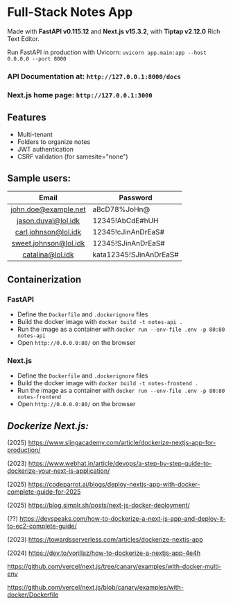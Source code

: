 # Full-Stack Notes App
Made with **FastAPI v0.115.12** and **Next.js v15.3.2**, with **Tiptap v2.12.0** Rich Text Editor.

Run FastAPI in production with Uvicorn: `uvicorn app.main:app --host 0.0.0.0 --port 8000`

### API Documentation at: `http://127.0.0.1:8000/docs`
### Next.js home page: `http://127.0.0.1:3000`

## Features
- Multi-tenant
- Folders to organize notes
- JWT authentication
- CSRF validation (for samesite="none")

## Sample users:

| Email | Password |
|:-------:|----------|
| john.doe@example.net | aBcD78%JoHn@ |
| jason.duval@lol.idk | 12345!AbCdE#hUH |
| carl.johnson@lol.idk | 12345!cJinAnDrEaS# |
| sweet.johnson@lol.idk | 12345!SJinAnDrEaS# |
| catalina@lol.idk | kata12345!SJinAnDrEaS# |

## Containerization
### FastAPI
- Define the `Dockerfile` and `.dockerignore` files
- Build the docker image with `docker build -t notes-api .`
- Run the image as a container with `docker run --env-file .env -p 80:80 notes-api`
- Open `http://0.0.0.0:80/` on the browser
  
### Next.js
- Define the `Dockerfile` and `.dockerignore` files
- Build the docker image with `docker build -t notes-frontend .`
- Run the image as a container with `docker run --env-file .env -p 80:80 notes-frontend`
- Open `http://0.0.0.0:80/` on the browser

## _Dockerize Next.js:_
(2025) https://www.slingacademy.com/article/dockerize-nextjs-app-for-production/

(2023) https://www.webhat.in/article/devops/a-step-by-step-guide-to-dockerize-your-next-js-application/

(2025) https://codeparrot.ai/blogs/deploy-nextjs-app-with-docker-complete-guide-for-2025

(2025) https://blog.simplr.sh/posts/next-js-docker-deployment/

(??) https://devspeaks.com/how-to-dockerize-a-next-js-app-and-deploy-it-to-ec2-complete-guide/

(2023) https://towardsserverless.com/articles/dockerize-nextjs-app

(2024) https://dev.to/vorillaz/how-to-dockerize-a-nextjs-app-4e4h

https://github.com/vercel/next.js/tree/canary/examples/with-docker-multi-env

https://github.com/vercel/next.js/blob/canary/examples/with-docker/Dockerfile

